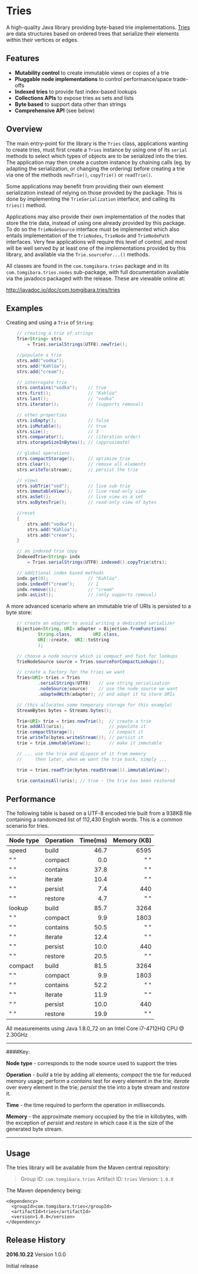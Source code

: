 Tries
=====

A high-quality Java library providing byte-based trie implementations.
[Tries][0] are data structures based on ordered trees that serialize their
elements within their vertices or edges.

Features
--------

* **Mutability control**
  to create immutable views or copies of a trie
* **Pluggable node implementations**
  to control performance/space trade-offs
* **Indexed tries**
  to provide fast index-based lookups
* **Collections APIs**
  to expose tries as sets and lists
* **Byte based**
  to support data other than strings
* **Comprehensive API**
  (see below)

Overview
--------

The main entry-point for the library is the `Tries` class, applications wanting
to create tries, must first create a `Tries` instance by using one of its
`serial` methods to select which types of objects are to be serialized into the
tries. The application may then create a custom instance by chaining calls
(eg. by adapting the serialization, or changing the ordering) before creating
a trie via one of the methods `newTrie()`, `copyTrie()` or `readTrie()`.

Some applications may benefit from providing their own element serialization
instead of relying on those provided by the package. This is done by
implementing the `TrieSerialization` interface, and calling its
`tries()` method.

Applications may also provide their own implementation of the nodes that
store the trie data, instead of using one already provided by this package. To
do so the `TrieNodeSource` interface must be implemented which also entails
implementation of the `TrieNodes`, `TrieNode` and `TrieNodePath` interfaces.
Very few applications will require this level of control, and most will be well
served by at least one of the implementations provided by this library, and
available via the `Trie.sourceFor...()` methods.

All classes are found in the `com.tomgibara.tries` package and in its
`com.tomgibara.tries.nodes` sub-package, with full documentation available
via the javadocs packaged with the release. These are viewable online at:

<http://javadoc.io/doc/com.tomgibara.tries/tries>

Examples
--------

Creating and using a `Trie` of `String`:

```java
	// creating a trie of strings
	Trie<String> strs
		= Tries.serialStrings(UTF8).newTrie();

	//populate a trie
	strs.add("vodka");
	strs.add("Kahlúa");
	strs.add("cream");

	// interrogate trie
	strs.contains("vodka");    // true
	strs.first();              // "Kahlúa"
	strs.last();               // "vodka"
	strs.iterator();           // (supports removal)

	// other properties
	strs.isEmpty();            // false
	strs.isMutable();          // true
	strs.size();               // 3
	strs.comparator();         // (iteration order)
	strs.storageSizeInBytes(); // (approximate)

	// global operations
	strs.compactStorage();     // optimize trie
	strs.clear();              // remove all elements
	strs.writeTo(stream);      // persist the trie

	// views
	strs.subTrie("vod");       // live sub-trie
	strs.immutableView();      // live read-only view
	strs.asSet();              // live view as a set
	strs.asBytesTrie();        // read-only view of bytes

	//reset
	{
		strs.add("vodka");
		strs.add("Kahlúa");
		strs.add("cream");
	}

	// an indexed trie copy
	IndexedTrie<String> indx
		= Tries.serialStrings(UTF8).indexed().copyTrie(strs);

	// additional index based methods
	indx.get(0);               // "Kahlúa"
	indx.indexOf("cream");     // 1
	indx.remove(1);            // "cream"
	indx.asList();             // (only supports removal)
```

A more advanced scenario where an immutable trie of URIs is persisted to a byte
store:

```java
	// create an adapter to avoid writing a dedicated serializer
	Bijection<String, URI> adapter = Bijection.fromFunctions(
			String.class,        URI.class,
			URI::create,  URI::toString
			);

	// choose a node source which is compact and fast for lookups
	TrieNodeSource source = Tries.sourceForCompactLookups();

	// create a factory for the tries we want
	Tries<URI> tries = Tries
			.serialStrings(UTF8)   // use string serialization
			.nodeSource(source)    // use the node source we want
			.adaptedWith(adapter); // and adapt it to store URIs

	// (this allocates some temporary storage for this example)
	StreamBytes bytes = Streams.bytes();

	Trie<URI> trie = tries.newTrie();  // create a trie
	trie.addAll(uris);                 // populate it
	trie.compactStorage();             // compact it
	trie.writeTo(bytes.writeStream()); // persist it
	trie = trie.immutableView();       // make it immutable

	// ... use the trie and dispose of it from memory
	//     then later, when we want the trie back, simply ...

	trie = tries.readTrie(bytes.readStream()).immutableView();

	trie.containsAll(uris); // true - the trie has been restored
```

Performance
-----------

The following table is based on a UTF-8 encoded trie built from a 938KB file
containing a randomized list of 112,430 English words. This is a common scenario
for tries.

 Node type | Operation |  Time(ms) |Memory (KB)
:----------|:----------|----------:|----------:
speed      |build      |       46.7|       6595
 " "       |compact    |        0.0|        " "
 " "       |contains   |       37.8|        " "
 " "       |iterate    |       10.4|        " "
 " "       |persist    |        7.4|        440
 " "       |restore    |        4.7|        " "
lookup     |build      |       85.7|       3264
 " "       |compact    |        9.9|       1803
 " "       |contains   |       50.5|        " "
 " "       |iterate    |       12.4|        " "
 " "       |persist    |       10.0|        440
 " "       |restore    |       20.5|        " "
compact    |build      |       81.5|       3264
 " "       |compact    |        9.9|       1803
 " "       |contains   |       52.2|        " "
 " "       |iterate    |       11.9|        " "
 " "       |persist    |       10.0|        440
 " "       |restore    |       19.9|        " "

All measurements using Java 1.8.0_72 on an Intel Core i7-4712HQ CPU @ 2.30GHz

-----------------------------------------------
####Key:

**Node type** - corresponds to the node source used to support the tries

**Operation** - *build* a trie by adding all elements; *compact* the trie for
                reduced memory usage; perform a *contains* test for every
                element in the trie; *iterate* over every element in the trie;
                *persist* the trie into a byte stream and *restore* it.

**Time**      - the time required to perform the operation in milliseconds.

**Memory**    - the approximate memory occupied by the trie in killobytes, with
                the exception of *persist* and *restore* in which case it is the
                size of the generated byte stream.

-----------------------------------------------

Usage
-----

The tries library will be available from the Maven central repository:

> Group ID:    `com.tomgibara.tries`
> Artifact ID: `tries`
> Version:     `1.0.0`

The Maven dependency being:

    <dependency>
      <groupId>com.tomgibara.tries</groupId>
      <artifactId>tries</artifactId>
      <version>1.0.0</version>
    </dependency>

Release History
---------------

**2016.10.22** Version 1.0.0

Initial release


[0]: https://en.wikipedia.org/wiki/Trie